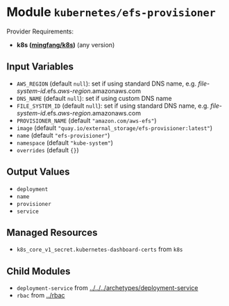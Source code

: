 
# Module `kubernetes/efs-provisioner`

Provider Requirements:
* **k8s ([mingfang/k8s](https://registry.terraform.io/providers/mingfang/k8s/latest))** (any version)

## Input Variables
* `AWS_REGION` (default `null`): set if using standard DNS name, e.g. *file-system-id*.efs.*aws-region*.amazonaws.com
* `DNS_NAME` (default `null`): set if using custom DNS name
* `FILE_SYSTEM_ID` (default `null`): set if using standard DNS name, e.g. *file-system-id*.efs.*aws-region*.amazonaws.com
* `PROVISIONER_NAME` (default `"amazon.com/aws-efs"`)
* `image` (default `"quay.io/external_storage/efs-provisioner:latest"`)
* `name` (default `"efs-provisioner"`)
* `namespace` (default `"kube-system"`)
* `overrides` (default `{}`)

## Output Values
* `deployment`
* `name`
* `provisioner`
* `service`

## Managed Resources
* `k8s_core_v1_secret.kubernetes-dashboard-certs` from `k8s`

## Child Modules
* `deployment-service` from [../../../archetypes/deployment-service](../../../archetypes/deployment-service)
* `rbac` from [../rbac](../rbac)

